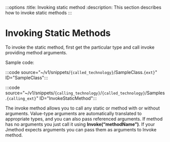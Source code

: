 :::options
:title: Invoking static method
:description: This section describes how to invoke static methods
:::

# Invoking Static Methods

To invoke the static method, first get the particular type and call invoke providing method arguments.

Sample code:

:::code source="~/v1/snippets/`{called_technology}`/SampleClass.`{ext}`" ID="SampleClass":::

:::code source="~/v1/snippets/`{calling_technology}`/`{called_technology}`/Samples.`{calling_ext}`" ID="InvokeStaticMethod":::

The invoke method allows you to call any static or method with or without arguments. Value-type arguments are automatically translated to appropriate types, and you can also pass referenced arguments. If method has no arguments you just call it using **Invoke(“methodName”)**. If your Jmethod expects arguments you can pass them as arguments to Invoke method.

